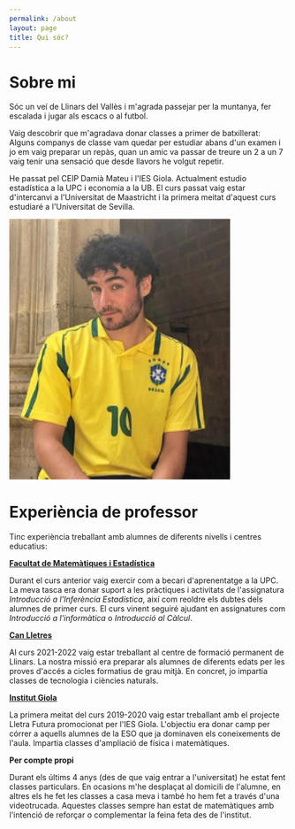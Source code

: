 ```yaml
---
permalink: /about
layout: page
title: Qui sóc?
---
```


# Sobre mi
Sóc un veí de Llinars del Vallès i m'agrada passejar per la muntanya, fer escalada i jugar als escacs o al futbol. 

Vaig descobrir que m'agradava donar classes a primer de batxillerat: Alguns companys de classe vam quedar per estudiar abans d'un examen i jo em vaig preparar un repàs, quan un amic va passar de treure un 2 a un 7 vaig tenir una sensació que desde llavors he volgut repetir.

He passat pel  CEIP Damià Mateu i l'IES Giola. Actualment estudio estadística a la UPC i economia a la UB. El curs passat vaig estar d'intercanvi a l'Universitat de Maastricht i la primera meitat d'aquest curs estudiaré a l'Universitat de Sevilla.

<img src="./assets/imgs/my_pic.PNG" width="400px">

# Experiència de professor
Tinc experiència treballant amb alumnes de diferents nivells i centres educatius:

[**Facultat de Matemàtiques i Estadística**](https://fme.upc.edu/ca)

Durant el curs anterior vaig exercir com a becari d'aprenentatge a la UPC. La meva tasca era donar suport a les pràctiques i activitats de l'assignatura *Introducció a l'Inferència Estadística*, així com reoldre els dubtes dels alumnes de primer curs. El curs vinent seguiré ajudant en assignatures com *Introducció a l'informàtica* o *Introducció al Càlcul*.

[**Can Lletres**](https://www.llinarsdelvalles.cat/municipi/guia-del-municipi/equipaments/can-lletres---centre-de-formacio-permanent.html)

Al curs 2021-2022 vaig estar treballant al centre de formació permanent de Llinars. La nostra missió era preparar als alumnes de diferents edats per les proves d'accés a cicles formatius de grau mitjà. En concret, jo impartia classes de tecnologia i ciències naturals.

[**Institut Giola**](https://giola-po.mobirisesite.com/)

La primera meitat del curs 2019-2020 vaig estar treballant amb el projecte Lletra Futura promocionat per l'IES Giola. L'objectiu era donar camp per córrer a aquells alumnes de la ESO que ja dominaven els coneixements de l'aula. Impartia classes d'ampliació de física i matemàtiques.

**Per compte propi**

Durant els últims 4 anys (des de que vaig entrar a l'universitat) he estat fent classes particulars. En ocasions m'he desplaçat al domicili de l'alumne, en altres els he fet les classes a casa meva i també ho hem fet a través d'una videotrucada. Aquestes classes sempre han estat de matemàtiques amb l'intenció de reforçar o complementar la feina feta des de l'institut. 
